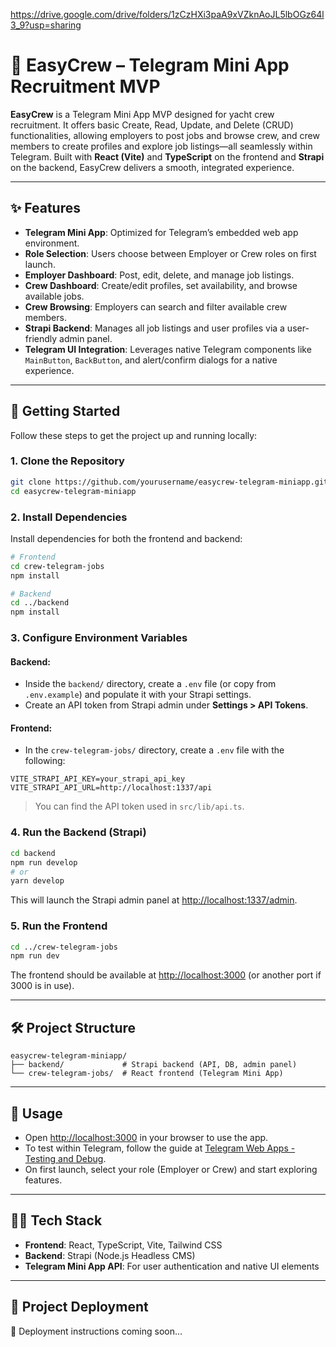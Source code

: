 https://drive.google.com/drive/folders/1zCzHXi3paA9xVZknAoJL5lbOGz64l3_9?usp=sharing
# 🚤 EasyCrew – Telegram Mini App Recruitment MVP

**EasyCrew** is a Telegram Mini App MVP designed for yacht crew recruitment. It offers basic Create, Read, Update, and Delete (CRUD) functionalities, allowing employers to post jobs and browse crew, and crew members to create profiles and explore job listings—all seamlessly within Telegram. Built with **React (Vite)** and **TypeScript** on the frontend and **Strapi** on the backend, EasyCrew delivers a smooth, integrated experience.

---

## ✨ Features

- **Telegram Mini App**: Optimized for Telegram’s embedded web app environment.  
- **Role Selection**: Users choose between Employer or Crew roles on first launch.  
- **Employer Dashboard**: Post, edit, delete, and manage job listings.  
- **Crew Dashboard**: Create/edit profiles, set availability, and browse available jobs.  
- **Crew Browsing**: Employers can search and filter available crew members.  
- **Strapi Backend**: Manages all job listings and user profiles via a user-friendly admin panel.  
- **Telegram UI Integration**: Leverages native Telegram components like `MainButton`, `BackButton`, and alert/confirm dialogs for a native experience.

---

## 🚀 Getting Started

Follow these steps to get the project up and running locally:

### 1. Clone the Repository

```bash
git clone https://github.com/yourusername/easycrew-telegram-miniapp.git
cd easycrew-telegram-miniapp
````

### 2. Install Dependencies

Install dependencies for both the frontend and backend:

```bash
# Frontend
cd crew-telegram-jobs
npm install

# Backend
cd ../backend
npm install
```

### 3. Configure Environment Variables

#### Backend:

* Inside the `backend/` directory, create a `.env` file (or copy from `.env.example`) and populate it with your Strapi settings.
* Create an API token from Strapi admin under **Settings > API Tokens**.

#### Frontend:

* In the `crew-telegram-jobs/` directory, create a `.env` file with the following:

```env
VITE_STRAPI_API_KEY=your_strapi_api_key
VITE_STRAPI_API_URL=http://localhost:1337/api
```

> You can find the API token used in `src/lib/api.ts`.

### 4. Run the Backend (Strapi)

```bash
cd backend
npm run develop
# or
yarn develop
```

This will launch the Strapi admin panel at [http://localhost:1337/admin](http://localhost:1337/admin).

### 5. Run the Frontend

```bash
cd ../crew-telegram-jobs
npm run dev
```

The frontend should be available at [http://localhost:3000](http://localhost:3000) (or another port if 3000 is in use).

---

## 🛠️ Project Structure

```
easycrew-telegram-miniapp/
├── backend/             # Strapi backend (API, DB, admin panel)
└── crew-telegram-jobs/  # React frontend (Telegram Mini App)
```

---

## 📝 Usage

* Open [http://localhost:3000](http://localhost:3000) in your browser to use the app.
* To test within Telegram, follow the guide at [Telegram Web Apps - Testing and Debug](https://core.telegram.org/bots/webapps#testing-and-debug).
* On first launch, select your role (Employer or Crew) and start exploring features.

---

## 🧑‍💻 Tech Stack

* **Frontend**: React, TypeScript, Vite, Tailwind CSS
* **Backend**: Strapi (Node.js Headless CMS)
* **Telegram Mini App API**: For user authentication and native UI elements

---

## 🚢 Project Deployment

🔧 Deployment instructions coming soon...
